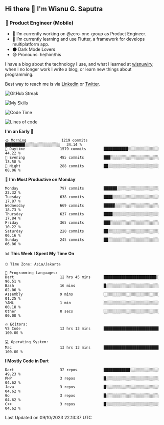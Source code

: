 ## Hi there 👋 I'm Wisnu G. Saputra

### :mobile_phone_off: Product Engineer (Mobile)

- 🔭 I’m currently working on @zero-one-group as Product Engineer.
- 🌱 I’m currently learning and use Flutter, a framework for develops multiplatform app.
- 🌑 Dark Mode Lovers
- 😄 Pronouns: he/him/his

I have a blog about the technology I use, and what I learned at [wisnuwiry](https://wisnuwiry.space/), when I no longer work I write a blog, or learn new things about programming.

Best way to reach me is via [Linkedin](https://www.linkedin.com/in/wisnu-saputra/) or [Twitter](https://twitter.com/wisnuwiry).

![GitHub Streak](https://streak-stats.demolab.com?user=wisnuwiry&theme=dark&hide_border=true)

![My Skills](https://skillicons.dev/icons?i=dart,flutter,kotlin,swift,go,js,css,neovim,git,linux&perline=5)

<!--START_SECTION:waka-->
![Code Time](http://img.shields.io/badge/Code%20Time-804%20hrs%2030%20mins-blue)

![Lines of code](https://img.shields.io/badge/From%20Hello%20World%20I%27ve%20Written-4.6%20million%20lines%20of%20code-blue)

**I'm an Early 🐤** 

```text
🌞 Morning                1219 commits        █████████░░░░░░░░░░░░░░░░   34.14 % 
🌆 Daytime                1579 commits        ███████████░░░░░░░░░░░░░░   44.22 % 
🌃 Evening                485 commits         ███░░░░░░░░░░░░░░░░░░░░░░   13.58 % 
🌙 Night                  288 commits         ██░░░░░░░░░░░░░░░░░░░░░░░   08.06 % 
```
📅 **I'm Most Productive on Monday** 

```text
Monday                   797 commits         ██████░░░░░░░░░░░░░░░░░░░   22.32 % 
Tuesday                  638 commits         ████░░░░░░░░░░░░░░░░░░░░░   17.87 % 
Wednesday                669 commits         █████░░░░░░░░░░░░░░░░░░░░   18.73 % 
Thursday                 637 commits         ████░░░░░░░░░░░░░░░░░░░░░   17.84 % 
Friday                   365 commits         ███░░░░░░░░░░░░░░░░░░░░░░   10.22 % 
Saturday                 220 commits         ██░░░░░░░░░░░░░░░░░░░░░░░   06.16 % 
Sunday                   245 commits         ██░░░░░░░░░░░░░░░░░░░░░░░   06.86 % 
```


📊 **This Week I Spent My Time On** 

```text
🕑︎ Time Zone: Asia/Jakarta

💬 Programming Languages: 
Dart                     12 hrs 45 mins      ████████████████████████░   96.51 % 
Bash                     16 mins             █░░░░░░░░░░░░░░░░░░░░░░░░   02.06 % 
Assembly                 9 mins              ░░░░░░░░░░░░░░░░░░░░░░░░░   01.25 % 
YAML                     1 min               ░░░░░░░░░░░░░░░░░░░░░░░░░   00.18 % 
Other                    0 secs              ░░░░░░░░░░░░░░░░░░░░░░░░░   00.00 % 

🔥 Editors: 
VS Code                  13 hrs 13 mins      █████████████████████████   100.00 % 

💻 Operating System: 
Mac                      13 hrs 13 mins      █████████████████████████   100.00 % 
```

**I Mostly Code in Dart** 

```text
Dart                     32 repos            ████████████░░░░░░░░░░░░░   49.23 % 
PHP                      3 repos             █░░░░░░░░░░░░░░░░░░░░░░░░   04.62 % 
Java                     3 repos             █░░░░░░░░░░░░░░░░░░░░░░░░   04.62 % 
Go                       3 repos             █░░░░░░░░░░░░░░░░░░░░░░░░   04.62 % 
C++                      3 repos             █░░░░░░░░░░░░░░░░░░░░░░░░   04.62 % 
```




 Last Updated on 09/10/2023 22:13:37 UTC
<!--END_SECTION:waka-->
